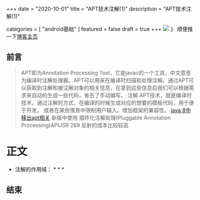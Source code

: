 +++
date = "2020-10-01"
title = "APT技术注解(1)"
description = "APT技术注解(1)"

categories = [
    "android基础"
]
featured = false
draft = true 
+++
![](https://gitee.com/lalalaxiaowifi/pictures/raw/master/image/%E6%97%A5%E5%B8%B8%E6%90%AC%E7%A0%96%E5%A4%B4.png)
》 顺便推一下[博客主页](http://lalalaxiaowifi.gitee.io/pictures/)
## 前言
> APT即为Annotation Processing Tool，它是javac的一个工具，中文意思为编译时注解处理器。APT可以用来在编译时扫描和处理注解。通过APT可以获取到注解和被注解对象的相关信息，在拿到这些信息后我们可以根据需求来自动的生成一些代码，省去了手动编写。
> 注解 APT技术，就是编译时技术，通过注解的方式，在编译的时候生成对应的想要的模板代码，用于便于开发。
>或者在某些情景中限制用户输入。增加框架的兼容性。
> [java 8中移出apt相关](http://openjdk.java.net/jeps/117)
>  新版中使用 插件化注解处理(Pluggable Annotation Processing)APIJSR 269
> 反射的成本比较较高
# 正文
* 注解的作用域：
    * 
    * 
    * 

## 结束


